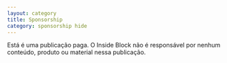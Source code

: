 ```yaml
---
layout: category
title: Sponsorship
category: sponsorship hide
---
```


Está é uma publicação paga. O Inside Block não é responsável por nenhum conteúdo, produto ou material nessa publicação.